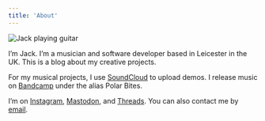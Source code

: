 ```yaml
---
title: 'About'
---
```


![Jack playing guitar](/img/jack-guitar-profile.jpg)

I’m Jack. I’m a musician and software developer based in Leicester in the UK. This is a blog about my creative projects.

For my musical projects, I use [SoundCloud](https://soundcloud.com/jackgutts) to upload demos. I release music on [Bandcamp](https://polarbites.bandcamp.com/) under the alias Polar Bites.

I’m on [Instagram](https://www.instagram.com/jackgutts/), [Mastodon](https://hachyderm.io/@jackgutts), and [Threads](https://www.threads.net/@jackgutts). You can also contact me by [email](mailto:jack@kingbrick.co.uk).
